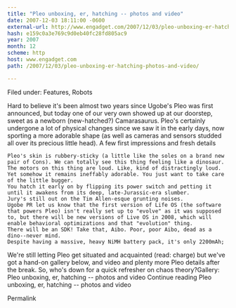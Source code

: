 ```yaml
---
title: "Pleo unboxing, er, hatching -- photos and video"
date: 2007-12-03 18:11:00 -0600
external-url: http://www.engadget.com/2007/12/03/pleo-unboxing-er-hatching-photos-and-video/
hash: e159c0a3e769c9d0eb40fc28fd805ac9
year: 2007
month: 12
scheme: http
host: www.engadget.com
path: /2007/12/03/pleo-unboxing-er-hatching-photos-and-video/

---
```


Filed under: Features, Robots

Hard to believe it's been almost two years since Ugobe's Pleo was first announced, but today one of our very own showed up at our doorstep, sweet as a newborn (new-hatched?) Camarasaurus. Pleo's certainly undergone a lot of physical changes since we saw it in the early days, now sporting a more adorable shape (as well as cameras and sensors studded all over its precious little head). A few first impressions and fresh details

    Pleo's skin is rubbery-sticky (a little like the soles on a brand new pair of Cons). We can totally see this thing feeling like a dinosaur.
    The motors on this thing are loud. Like, kind of distractingly loud. Yet somehow it remains ineffably adorable. You just want to take care of the little bugger.
    You hatch it early on by flipping its power switch and petting it until it awakens from its deep, late-Jurassic-era slumber.
    Jury's still out on the Tim Allen-esque grunting noises.
    Ugobe PR let us know that the first version of Life OS (the software that powers Pleo) isn't really set up to "evolve" as it was supposed to, but there will be new versions of Live OS in 2008, which will enable behavioral optimizations and that "evolution" thing.
    There will be an SDK! Take that, Aibo. Poor, poor Aibo, dead as a dino--never mind.
    Despite having a massive, heavy NiMH battery pack, it's only 2200mAh; 

We're still letting Pleo get situated and acquainted (read: charge) but we've got a hand-on gallery below, and video and plenty more Pleo details after the break. So, who's down for a quick refresher on chaos theory?Gallery: Pleo unboxing, er, hatching -- photos and video
Continue reading Pleo unboxing, er, hatching -- photos and video

Permalink
